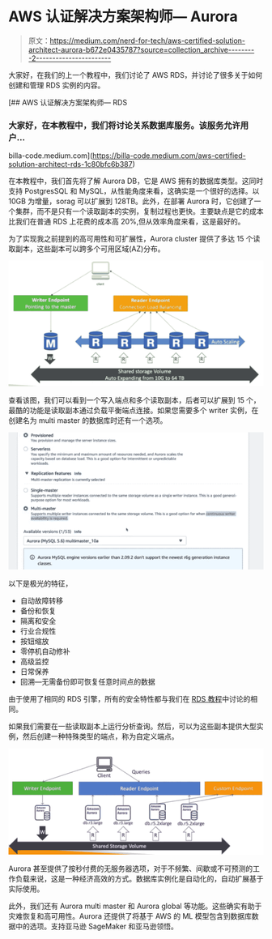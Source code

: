 # AWS 认证解决方案架构师— Aurora

> 原文：<https://medium.com/nerd-for-tech/aws-certified-solution-architect-aurora-b672e0435787?source=collection_archive---------2----------------------->

大家好，在我们的上一个教程中，我们讨论了 AWS RDS，并讨论了很多关于如何创建和管理 RDS 实例的内容。

[](https://billa-code.medium.com/aws-certified-solution-architect-rds-1c80bfc6b387) [## AWS 认证解决方案架构师— RDS

### 大家好，在本教程中，我们将讨论关系数据库服务。该服务允许用户…

billa-code.medium.com](https://billa-code.medium.com/aws-certified-solution-architect-rds-1c80bfc6b387) 

在本教程中，我们首先将了解 Aurora DB，它是 AWS 拥有的数据库类型。这同时支持 PostgresSQL 和 MySQL，从性能角度来看，这确实是一个很好的选择。以 10GB 为增量，sorag 可以扩展到 128TB。此外，在部署 Aurora 时，它创建了一个集群，而不是只有一个读取副本的实例，复制过程也更快。主要缺点是它的成本比我们在普通 RDS 上花费的成本高 20%,但从效率角度来看，这是最好的。

为了实现我之前提到的高可用性和可扩展性，Aurora cluster 提供了多达 15 个读取副本，这些副本可以跨多个可用区域(AZ)分布。

![](img/7bcf99eaf670c833ce4a5be0bef8646a.png)

查看该图，我们可以看到一个写入端点和多个读取副本，后者可以扩展到 15 个，最酷的功能是读取副本通过负载平衡端点连接。如果您需要多个 writer 实例，在创建名为 multi master 的数据库时还有一个选项。

![](img/6b3f66150a1aa048f0f299a43eadf99f.png)

以下是极光的特征，

*   自动故障转移
*   备份和恢复
*   隔离和安全
*   行业合规性
*   按钮缩放
*   零停机自动修补
*   高级监控
*   日常保养
*   回溯—无需备份即可恢复任意时间点的数据

由于使用了相同的 RDS 引擎，所有的安全特性都与我们在 [RDS 教程](https://billa-code.medium.com/aws-certified-solution-architect-rds-1c80bfc6b387)中讨论的相同。

如果我们需要在一些读取副本上运行分析查询。然后，可以为这些副本提供大型实例，然后创建一种特殊类型的端点，称为自定义端点。

![](img/70a19aef77d4b37039165c5bfadb6e8a.png)

Aurora 甚至提供了按秒付费的无服务器选项，对于不频繁、间歇或不可预测的工作负载来说，这是一种经济高效的方式。数据库实例化是自动化的，自动扩展基于实际使用。

此外，我们还有 Aurora multi master 和 Aurora global 等功能。这些确实有助于灾难恢复和高可用性。Aurora 还提供了将基于 AWS 的 ML 模型包含到数据库数据中的选项。支持亚马逊 SageMaker 和亚马逊领悟。